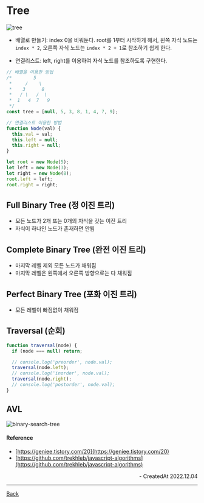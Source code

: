 # Tree

![tree](../images/tree.jpg)

- 배열로 만들기: index 0을 비워둔다. root를 1부터 시작하게 해서, 왼쪽 자식 노드는 `index * 2`, 오른쪽 자식 노드는 `index * 2 + 1`로 참조하기 쉽게 한다.

- 연결리스트: left, right를 이용하여 자식 노드를 참조하도록 구현한다.

```javascript
// 배열을 이용한 방법
/*        5
 *     /    \
 *    3      8
 *   / \   /  \
 *  1   4  7   9
 */
const tree = [null, 5, 3, 8, 1, 4, 7, 9];

// 연결리스트 이용한 방법
function Node(val) {
  this.val = val;
  this.left = null;
  this.right = null;
}

let root = new Node(5);
let left = new Node(3);
let right = new Node(8);
root.left = left;
root.right = right;
```

## Full Binary Tree (정 이진 트리)

- 모든 노드가 2개 또는 0개의 자식을 갖는 이진 트리
- 자식이 하나인 노드가 존재하면 안됨

## Complete Binary Tree (완전 이진 트리)

- 마지막 레벨 제외 모든 노드가 채워짐
- 마지막 레벨은 왼쪽에서 오른쪽 방향으로는 다 채워짐

## Perfect Binary Tree (포화 이진 트리)

- 모든 레벨이 빠짐없이 채워짐

## Traversal (순회)

```javascript
function traversal(node) {
  if (node === null) return;

  // console.log('preorder', node.val);
  traversal(node.left);
  // console.log('inorder', node.val);
  traversal(node.right);
  // console.log('postorder', node.val);
}
```

## AVL

![binary-search-tree](../images/avl.gif)

#### Reference

- [https://geniee.tistory.com/20](https://geniee.tistory.com/20)
- [https://github.com/trekhleb/javascript-algorithms](https://github.com/trekhleb/javascript-algorithms)

<div align="right">- CreatedAt 2022.12.04</div>

---

[Back](../README.md)
